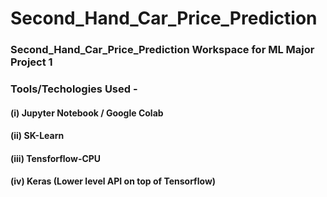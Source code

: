 # Second_Hand_Car_Price_Prediction
### Second_Hand_Car_Price_Prediction Workspace for ML Major Project 1

### Tools/Techologies Used - 

#### (i) Jupyter Notebook / Google Colab
#### (ii) SK-Learn
#### (iii) Tensforflow-CPU 
#### (iv) Keras (Lower level API on top of Tensorflow)
